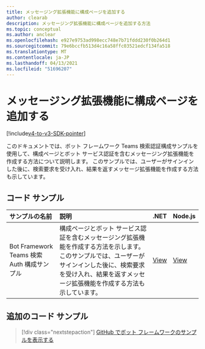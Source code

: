 ```yaml
---
title: メッセージング拡張機能に構成ページを追加する
author: clearab
description: メッセージング拡張機能に構成ページを追加する方法
ms.topic: conceptual
ms.author: anclear
ms.openlocfilehash: e927e9753ad998ecc748e7b71fddd230f0b264d1
ms.sourcegitcommit: 79e6bccfb513d4c16a58ffc03521edcf134fa518
ms.translationtype: MT
ms.contentlocale: ja-JP
ms.lasthandoff: 04/13/2021
ms.locfileid: "51696207"
---
```

# <a name="add-a-configuration-page-to-your-messaging-extension"></a>メッセージング拡張機能に構成ページを追加する

[!include[v4-to-v3-SDK-pointer](~/includes/v4-to-v3-pointer-me.md)]

このドキュメントでは、ボット フレームワーク Teams 検索認証構成サンプルを使用して、構成ページとボット サービス認証を含むメッセージング拡張機能を作成する方法について説明します。 このサンプルでは、ユーザーがサインインした後に、検索要求を受け入れ、結果を返すメッセージ拡張機能を作成する方法も示しています。

## <a name="code-sample"></a>コード サンプル

| サンプルの名前 | 説明 | .NET | Node.js|   
|:---------------------|:--------------|:---------|:--------|
| Bot Framework Teams 検索 Auth 構成サンプル  | 構成ページとボット サービス認証を含むメッセージング拡張機能を作成する方法を示します。 このサンプルでは、ユーザーがサインインした後に、検索要求を受け入れ、結果を返すメッセージ拡張機能を作成する方法も示しています。|[View](https://github.com/microsoft/BotBuilder-Samples/tree/master/samples/csharp_dotnetcore/52.teams-messaging-extensions-search-auth-config)| [View](https://github.com/microsoft/BotBuilder-Samples/tree/master/samples/javascript_nodejs/52.teams-messaging-extensions-search-auth-config)|

## <a name="additional-code-sample"></a>追加のコード サンプル

> [!div class="nextstepaction"]
> [GitHub でボット フレームワークのサンプルを表示する](https://github.com/microsoft/BotBuilder-Samples)
